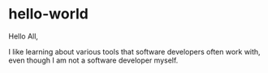 # hello-world

Hello All,

I like learning about various tools that software developers often work with, even though I am not a software developer myself.


